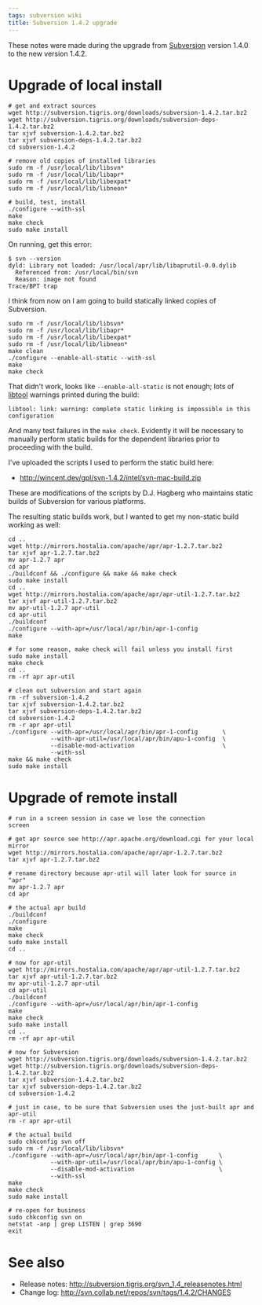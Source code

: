 ```yaml
---
tags: subversion wiki
title: Subversion 1.4.2 upgrade
---
```


These notes were made during the upgrade from [Subversion](/wiki/Subversion) version 1.4.0 to the new version 1.4.2.

# Upgrade of local install

    # get and extract sources
    wget http://subversion.tigris.org/downloads/subversion-1.4.2.tar.bz2
    wget http://subversion.tigris.org/downloads/subversion-deps-1.4.2.tar.bz2
    tar xjvf subversion-1.4.2.tar.bz2
    tar xjvf subversion-deps-1.4.2.tar.bz2
    cd subversion-1.4.2

    # remove old copies of installed libraries
    sudo rm -f /usr/local/lib/libsvn*
    sudo rm -f /usr/local/lib/libapr*
    sudo rm -f /usr/local/lib/libexpat*
    sudo rm -f /usr/local/lib/libneon*

    # build, test, install
    ./configure --with-ssl
    make
    make check
    sudo make install

On running, get this error:

    $ svn --version
    dyld: Library not loaded: /usr/local/apr/lib/libaprutil-0.0.dylib
      Referenced from: /usr/local/bin/svn
      Reason: image not found
    Trace/BPT trap

I think from now on I am going to build statically linked copies of Subversion.

    sudo rm -f /usr/local/lib/libsvn*
    sudo rm -f /usr/local/lib/libapr*
    sudo rm -f /usr/local/lib/libexpat*
    sudo rm -f /usr/local/lib/libneon*
    make clean
    ./configure --enable-all-static --with-ssl
    make
    make check

That didn't work, looks like `--enable-all-static` is not enough; lots of [libtool](/wiki/libtool) warnings printed during the build:

    libtool: link: warning: complete static linking is impossible in this configuration

And many test failures in the `make check`. Evidently it will be necessary to manually perform static builds for the dependent libraries prior to proceeding with the build.

I've uploaded the scripts I used to perform the static build here:

-   <http://wincent.dev/gpl/svn-1.4.2/intel/svn-mac-build.zip>

These are modifications of the scripts by D.J. Hagberg who maintains static builds of Subversion for various platforms.

The resulting static builds work, but I wanted to get my non-static build working as well:

    cd ..
    wget http://mirrors.hostalia.com/apache/apr/apr-1.2.7.tar.bz2
    tar xjvf apr-1.2.7.tar.bz2
    mv apr-1.2.7 apr
    cd apr
    ./buildconf && ./configure && make && make check
    sudo make install
    cd ..
    wget http://mirrors.hostalia.com/apache/apr/apr-util-1.2.7.tar.bz2
    tar xjvf apr-util-1.2.7.tar.bz2
    mv apr-util-1.2.7 apr-util
    cd apr-util
    ./buildconf
    ./configure --with-apr=/usr/local/apr/bin/apr-1-config
    make

    # for some reason, make check will fail unless you install first
    sudo make install
    make check
    cd ..
    rm -rf apr apr-util

    # clean out subversion and start again
    rm -rf subversion-1.4.2
    tar xjvf subversion-1.4.2.tar.bz2
    tar xjvf subversion-deps-1.4.2.tar.bz2
    cd subversion-1.4.2
    rm -r apr apr-util
    ./configure --with-apr=/usr/local/apr/bin/apr-1-config       \
                --with-apr-util=/usr/local/apr/bin/apu-1-config  \
                --disable-mod-activation                         \
                --with-ssl
    make && make check
    sudo make install

# Upgrade of remote install

    # run in a screen session in case we lose the connection
    screen

    # get apr source see http://apr.apache.org/download.cgi for your local mirror
    wget http://mirrors.hostalia.com/apache/apr/apr-1.2.7.tar.bz2
    tar xjvf apr-1.2.7.tar.bz2

    # rename directory because apr-util will later look for source in "apr"
    mv apr-1.2.7 apr
    cd apr

    # the actual apr build
    ./buildconf
    ./configure
    make
    make check
    sudo make install
    cd ..

    # now for apr-util
    wget http://mirrors.hostalia.com/apache/apr/apr-util-1.2.7.tar.bz2
    tar xjvf apr-util-1.2.7.tar.bz2
    mv apr-util-1.2.7 apr-util
    cd apr-util
    ./buildconf
    ./configure --with-apr=/usr/local/apr/bin/apr-1-config
    make
    make check
    sudo make install
    cd ..
    rm -rf apr apr-util

    # now for Subversion
    wget http://subversion.tigris.org/downloads/subversion-1.4.2.tar.bz2
    wget http://subversion.tigris.org/downloads/subversion-deps-1.4.2.tar.bz2
    tar xjvf subversion-1.4.2.tar.bz2
    tar xjvf subversion-deps-1.4.2.tar.bz2
    cd subversion-1.4.2

    # just in case, to be sure that Subversion uses the just-built apr and apr-util
    rm -r apr apr-util

    # the actual build
    sudo chkconfig svn off
    sudo rm -f /usr/local/lib/libsvn*
    ./configure --with-apr=/usr/local/apr/bin/apr-1-config      \
                --with-apr-util=/usr/local/apr/bin/apu-1-config \
                --disable-mod-activation                        \
                --with-ssl
    make
    make check
    sudo make install

    # re-open for business
    sudo chkconfig svn on
    netstat -anp | grep LISTEN | grep 3690
    exit

# See also

-   Release notes: <http://subversion.tigris.org/svn_1.4_releasenotes.html>
-   Change log: <http://svn.collab.net/repos/svn/tags/1.4.2/CHANGES>
